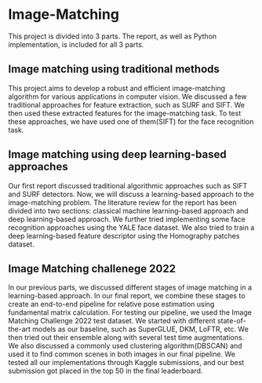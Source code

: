# Image-Matching
This project is divided into 3 parts. The report, as well as Python implementation, is included for all 3 parts.
## Image matching using traditional methods
This project aims to develop a robust and efficient image-matching algorithm for various applications in computer
vision. We discussed a few traditional approaches for feature extraction, such as SURF and
SIFT. We then used these extracted features for the image-matching task. To test these approaches, we have used one
of them(SIFT) for the face recognition task.

## Image matching using deep learning-based approaches
Our first report discussed traditional algorithmic
approaches such as SIFT and SURF detectors. Now, we will
discuss a learning-based approach to the image-matching
problem. The literature review for the report has been divided into two sections: classical machine learning-based
approach and deep learning-based approach. We further
tried implementing some face recognition approaches using the YALE face dataset. We also tried to train a deep
learning-based feature descriptor using the Homography
patches dataset.

## Image Matching challenege 2022
In our previous parts, we discussed different stages of
image matching in a learning-based approach. In our final report, we combine these stages to create an end-to-end
pipeline for relative pose estimation using fundamental matrix calculation. For testing our pipeline, we used the Image
Matching Challenge 2022 test dataset. We started with different state-of-the-art models as our baseline, such as SuperGLUE, DKM, LoFTR, etc. We then tried out their ensemble along with several test time augmentations. We also
discussed a commonly used clustering algorithm(DBSCAN)
and used it to find common scenes in both images in our final pipeline. We tested all our implementations through Kaggle submissions, and our best submission got placed in the
top 50 in the final leaderboard.
